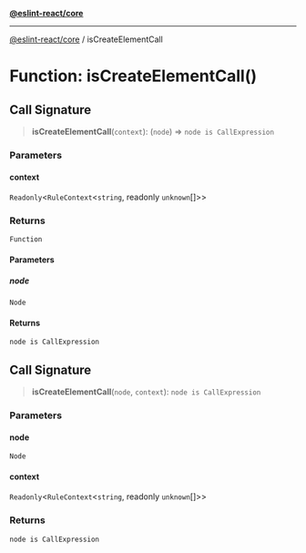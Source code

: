 [**@eslint-react/core**](../README.md)

***

[@eslint-react/core](../README.md) / isCreateElementCall

# Function: isCreateElementCall()

## Call Signature

> **isCreateElementCall**(`context`): (`node`) => `node is CallExpression`

### Parameters

#### context

`Readonly`\<`RuleContext`\<`string`, readonly `unknown`[]\>\>

### Returns

`Function`

#### Parameters

##### node

`Node`

#### Returns

`node is CallExpression`

## Call Signature

> **isCreateElementCall**(`node`, `context`): `node is CallExpression`

### Parameters

#### node

`Node`

#### context

`Readonly`\<`RuleContext`\<`string`, readonly `unknown`[]\>\>

### Returns

`node is CallExpression`
